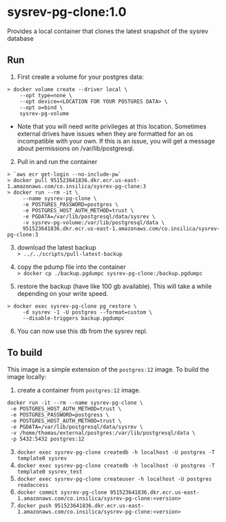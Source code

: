 # sysrev-pg-clone:1.0
Provides a local container that clones the latest snapshot of the sysrev database

## Run

1. First create a volume for your postgres data:
```
> docker volume create --driver local \
    --opt type=none \
    --opt device=<LOCATION FOR YOUR POSTGRES DATA> \
    --opt o=bind \
    sysrev-pg-volume
```
* Note that you will need write privileges at this location.  Sometimes external drives have issues when they are formatted for an os incompatible with your own.  If this is an issue, you will get a message about permissions on /var/lib/postgresql.

2. Pull in and run the container
```
> `aws ecr get-login --no-include-pw`
> docker pull 951523641836.dkr.ecr.us-east-1.amazonaws.com/co.insilica/sysrev-pg-clone:3
> docker run --rm -it \
     --name sysrev-pg-clone \
     -e POSTGRES_PASSWORD=postgres \
     -e POSTGRES_HOST_AUTH_METHOD=trust \
     -e PGDATA=/var/lib/postgresql/data/sysrev \
     -v sysrev-pg-volume:/var/lib/postgresql/data \
     951523641836.dkr.ecr.us-east-1.amazonaws.com/co.insilica/sysrev-pg-clone:3
```

3. download the latest backup  
`> ../../scripts/pull-latest-backup`

4. copy the pdump file into the container  
`> docker cp ./backup.pgdumpc sysrev-pg-clone:/backup.pgdumpc`

5. restore the backup (have like 100 gb available). This will take a while depending on your write speed.  
```
> docker exec sysrev-pg-clone pg_restore \
	 -d sysrev -1 -U postgres --format=custom \
	 --disable-triggers backup.pgdumpc
```

6. You can now use this db from the sysrev repl.  

## To build
This image is a simple extension of the `postgres:12` image.  To build the image locally:
1. create a container from `postgres:12` image.
```
docker run -it --rm --name sysrev-pg-clone \
 -e POSTGRES_HOST_AUTH_METHOD=trust \
 -e POSTGRES_PASSWORD=postgress \
 -e POSTGRES_HOST_AUTH_METHOD=trust \
 -e PGDATA=/var/lib/postgresql/data/sysrev \
 -v /home/thomas/external/postgres:/var/lib/postgresql/data \
 -p 5432:5432 postgres:12
 ```
3. `docker exec sysrev-pg-clone createdb -h localhost -U postgres -T template0 sysrev`
4. `docker exec sysrev-pg-clone createdb -h localhost -U postgres -T template0 sysrev_test`
5. `docker exec sysrev-pg-clone createuser -h localhost -U postgres readaccess`
7. `docker commit sysrev-pg-clone 951523641836.dkr.ecr.us-east-1.amazonaws.com/co.insilica/sysrev-pg-clone:<version>`
8. `docker push 951523641836.dkr.ecr.us-east-1.amazonaws.com/co.insilica/sysrev-pg-clone:<version>`